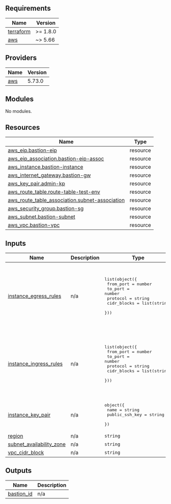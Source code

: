 <!-- BEGIN_TF_DOCS -->
## Requirements

| Name | Version |
|------|---------|
| <a name="requirement_terraform"></a> [terraform](#requirement\_terraform) | >= 1.8.0 |
| <a name="requirement_aws"></a> [aws](#requirement\_aws) | ~> 5.66 |

## Providers

| Name | Version |
|------|---------|
| <a name="provider_aws"></a> [aws](#provider\_aws) | 5.73.0 |

## Modules

No modules.

## Resources

| Name | Type |
|------|------|
| [aws_eip.bastion-eip](https://registry.terraform.io/providers/hashicorp/aws/latest/docs/resources/eip) | resource |
| [aws_eip_association.bastion-eip-assoc](https://registry.terraform.io/providers/hashicorp/aws/latest/docs/resources/eip_association) | resource |
| [aws_instance.bastion-instance](https://registry.terraform.io/providers/hashicorp/aws/latest/docs/resources/instance) | resource |
| [aws_internet_gateway.bastion-gw](https://registry.terraform.io/providers/hashicorp/aws/latest/docs/resources/internet_gateway) | resource |
| [aws_key_pair.admin-kp](https://registry.terraform.io/providers/hashicorp/aws/latest/docs/resources/key_pair) | resource |
| [aws_route_table.route-table-test-env](https://registry.terraform.io/providers/hashicorp/aws/latest/docs/resources/route_table) | resource |
| [aws_route_table_association.subnet-association](https://registry.terraform.io/providers/hashicorp/aws/latest/docs/resources/route_table_association) | resource |
| [aws_security_group.bastion-sg](https://registry.terraform.io/providers/hashicorp/aws/latest/docs/resources/security_group) | resource |
| [aws_subnet.bastion-subnet](https://registry.terraform.io/providers/hashicorp/aws/latest/docs/resources/subnet) | resource |
| [aws_vpc.bastion-vpc](https://registry.terraform.io/providers/hashicorp/aws/latest/docs/resources/vpc) | resource |

## Inputs

| Name | Description | Type | Default | Required |
|------|-------------|------|---------|:--------:|
| <a name="input_instance_egress_rules"></a> [instance\_egress\_rules](#input\_instance\_egress\_rules) | n/a | <pre>list(object({<br/>    from_port   = number<br/>    to_port     = number<br/>    protocol    = string<br/>    cidr_blocks = list(string)<br/>  }))</pre> | <pre>[<br/>  {<br/>    "cidr_blocks": [<br/>      "0.0.0.0/0"<br/>    ],<br/>    "from_port": 0,<br/>    "protocol": "-1",<br/>    "to_port": 0<br/>  }<br/>]</pre> | no |
| <a name="input_instance_ingress_rules"></a> [instance\_ingress\_rules](#input\_instance\_ingress\_rules) | n/a | <pre>list(object({<br/>    from_port   = number<br/>    to_port     = number<br/>    protocol    = string<br/>    cidr_blocks = list(string)<br/>  }))</pre> | <pre>[<br/>  {<br/>    "cidr_blocks": [<br/>      "0.0.0.0/0"<br/>    ],<br/>    "from_port": 22,<br/>    "protocol": "tcp",<br/>    "to_port": 22<br/>  }<br/>]</pre> | no |
| <a name="input_instance_key_pair"></a> [instance\_key\_pair](#input\_instance\_key\_pair) | n/a | <pre>object({<br/>    name           = string<br/>    public_ssh_key = string<br/>  })</pre> | <pre>{<br/>  "name": "admin",<br/>  "public_ssh_key": "./key.pub"<br/>}</pre> | no |
| <a name="input_region"></a> [region](#input\_region) | n/a | `string` | `"eu-west-1"` | no |
| <a name="input_subnet_availability_zone"></a> [subnet\_availability\_zone](#input\_subnet\_availability\_zone) | n/a | `string` | `"eu-west-1a"` | no |
| <a name="input_vpc_cidr_block"></a> [vpc\_cidr\_block](#input\_vpc\_cidr\_block) | n/a | `string` | `"10.0.0.0/16"` | no |

## Outputs

| Name | Description |
|------|-------------|
| <a name="output_bastion_id"></a> [bastion\_id](#output\_bastion\_id) | n/a |
<!-- END_TF_DOCS -->
